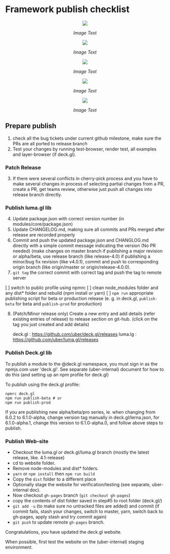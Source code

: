 # Framework publish checklist



<div align="center">
  <div>
    <img src="https://raw.github.com/uber-common/deck.gl-data/master/images/dev-docs/publish-guide/image-1" />
    <p><i>Image Text</i></p>
  </div>
</div>

<div align="center">
  <div>
    <img src="https://raw.github.com/uber-common/deck.gl-data/master/images/dev-docs/publish-guide/image-2" />
    <p><i>Image Text</i></p>
  </div>
</div>

<div align="center">
  <div>
    <img src="https://raw.github.com/uber-common/deck.gl-data/master/images/dev-docs/publish-guide/image-3" />
    <p><i>Image Text</i></p>
  </div>
</div>

<div align="center">
  <div>
    <img src="https://raw.github.com/uber-common/deck.gl-data/master/images/dev-docs/publish-guide/image-4" />
    <p><i>Image Text</i></p>
  </div>
</div>

<div align="center">
  <div>
    <img src="https://raw.github.com/uber-common/deck.gl-data/master/images/dev-docs/publish-guide/image-5" />
    <p><i>Image Text</i></p>
  </div>
</div>

## Prepare publish

1. check all the bug tickets under current github milestone, make sure the PRs are all ported to release branch
2. Test your changes by running test-browser, render test, all examples and layer-browser (if deck.gl).

### Patch Release

3. If there were several conflicts in cherry-pick process and you have to make several changes in process of selecting partial changes from a PR, create a PR, get teams review, otherwise just push all changes into release branch directly.


### Publish luma.gl lib

4. Update package.json with correct version number (in modules/core/package.json)
5. Update CHANGELOG.md, making sure all commits and PRs merged after release are recorded properly
6. Commit and push the updated package.json and CHANGLOG.md directly with a simple commit message indicating the version (No PR needed) (make changes on master branch if publishing a major revision or alpha/beta, use release branch (like release-4.0) if publishing a minor/bug fix revision (like v4.0.1), commit and push to corresponding origin branch (like origin/master or origin/release-4.0.0).
7. `git tag` the correct commit with correct tag and push the tag to remote server


[ ] switch to public profile using npmrc
[ ] clean node_modules folder and any dist* folder and rebuild (npm install or yarn)
[ ] `npm run` appropriate publishing script for beta or production release (e. g. in deck.gl, `publish-beta` for beta and `publish-prod` for production)

8. (Patch/Minor release only) Create a new entry and add details (refer existing entries of release) to release section on git-hub. (click on the tag you just created and add details)

	deck.gl : https://github.com/uber/deck.gl/releases
	luma.lg : https://github.com/uber/luma.gl/releases

### Publish Deck.gl lib

To publish a module to the @deck.gl namespace, you must sign in as the npmjs.com user 'deck.gl'. See separate (uber-internal) document for how to do this (and setting up an npm profile for deck.gl)

To publish using the deck.gl profile:

```
npmrc deck.gl
npm run publish-beta # or
npm run publish-prod
```

If you are publishing new alpha/beta/pro series, ie. when changing from 6.0.2 to 6.1.0-alpha, change version tag manually in deck.gl/lerna.json, for 6.1.0-alpha.1, change this version to 6.1.0-alpha.0, and follow above steps to publish.


### Publish Web-site

* Checkout the luma.gl or deck.gl/luma.gl branch (mostly the latest release, like. 4.1-release)
* cd to website folder.
* Remove node-modules and dist* folders.
* `yarn` or `npm install` then `npm run build`
* Copy the `dist` folder to a different place
* Optionally stage the website for verification/testing (see separate, uber-internal doc).
* Now checkout `gh-pages` branch (`git checkout gh-pages`)
* copy the contents of dist folder saved in step#5 to root folder (deck.gl/)
* `git add -u` (to make sure no untracked files are added) and commit (if commit fails, stash your changes, switch to master, yarn, switch back to gh-pages, apply stash and try commit again)
* `git push` to update remote `gh-pages` branch.

Congratulations, you have updated the deck.gl website.

When possible, first test the website on the (uber-internal) staging environment.
